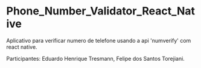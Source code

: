 # Phone_Number_Validator_React_Native
Aplicativo para verificar numero de telefone usando a api 'numverify' com react native.

Participantes: Eduardo Henrique Tresmann, Felipe dos Santos Torejiani.